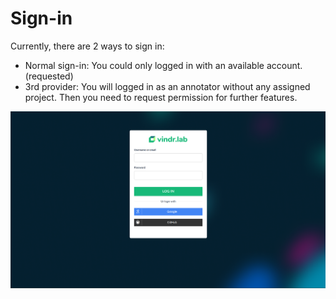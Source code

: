 # Sign-in

Currently, there are 2 ways to sign in:

- Normal sign-in: You could only logged in with an available account. (requested)
- 3rd provider: You will logged in as an annotator without any assigned project. Then you need to request permission for further features.

![LoginScreen](../img/login_screen.png)

&nbsp;